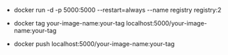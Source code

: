 - docker run -d -p 5000:5000 --restart=always --name registry registry:2

- docker tag your-image-name:your-tag localhost:5000/your-image-name:your-tag

- docker push localhost:5000/your-image-name:your-tag
